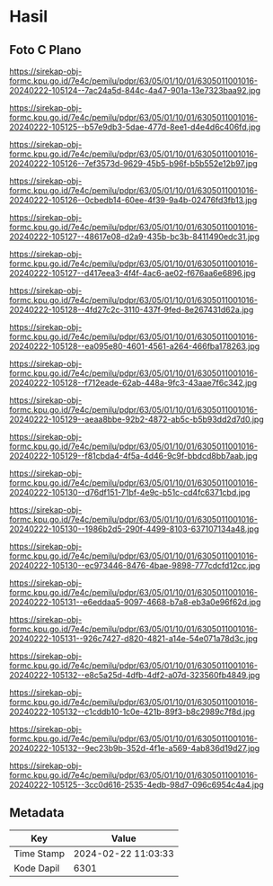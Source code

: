 # Hasil

## Foto C Plano

https://sirekap-obj-formc.kpu.go.id/7e4c/pemilu/pdpr/63/05/01/10/01/6305011001016-20240222-105124--7ac24a5d-844c-4a47-901a-13e7323baa92.jpg

https://sirekap-obj-formc.kpu.go.id/7e4c/pemilu/pdpr/63/05/01/10/01/6305011001016-20240222-105125--b57e9db3-5dae-477d-8ee1-d4e4d6c406fd.jpg

https://sirekap-obj-formc.kpu.go.id/7e4c/pemilu/pdpr/63/05/01/10/01/6305011001016-20240222-105126--7ef3573d-9629-45b5-b96f-b5b552e12b97.jpg

https://sirekap-obj-formc.kpu.go.id/7e4c/pemilu/pdpr/63/05/01/10/01/6305011001016-20240222-105126--0cbedb14-60ee-4f39-9a4b-02476fd3fb13.jpg

https://sirekap-obj-formc.kpu.go.id/7e4c/pemilu/pdpr/63/05/01/10/01/6305011001016-20240222-105127--48617e08-d2a9-435b-bc3b-8411490edc31.jpg

https://sirekap-obj-formc.kpu.go.id/7e4c/pemilu/pdpr/63/05/01/10/01/6305011001016-20240222-105127--d417eea3-4f4f-4ac6-ae02-f676aa6e6896.jpg

https://sirekap-obj-formc.kpu.go.id/7e4c/pemilu/pdpr/63/05/01/10/01/6305011001016-20240222-105128--4fd27c2c-3110-437f-9fed-8e267431d62a.jpg

https://sirekap-obj-formc.kpu.go.id/7e4c/pemilu/pdpr/63/05/01/10/01/6305011001016-20240222-105128--ea095e80-4601-4561-a264-466fba178263.jpg

https://sirekap-obj-formc.kpu.go.id/7e4c/pemilu/pdpr/63/05/01/10/01/6305011001016-20240222-105128--f712eade-62ab-448a-9fc3-43aae7f6c342.jpg

https://sirekap-obj-formc.kpu.go.id/7e4c/pemilu/pdpr/63/05/01/10/01/6305011001016-20240222-105129--aeaa8bbe-92b2-4872-ab5c-b5b93dd2d7d0.jpg

https://sirekap-obj-formc.kpu.go.id/7e4c/pemilu/pdpr/63/05/01/10/01/6305011001016-20240222-105129--f81cbda4-4f5a-4d46-9c9f-bbdcd8bb7aab.jpg

https://sirekap-obj-formc.kpu.go.id/7e4c/pemilu/pdpr/63/05/01/10/01/6305011001016-20240222-105130--d76df151-71bf-4e9c-b51c-cd4fc6371cbd.jpg

https://sirekap-obj-formc.kpu.go.id/7e4c/pemilu/pdpr/63/05/01/10/01/6305011001016-20240222-105130--1986b2d5-290f-4499-8103-637107134a48.jpg

https://sirekap-obj-formc.kpu.go.id/7e4c/pemilu/pdpr/63/05/01/10/01/6305011001016-20240222-105130--ec973446-8476-4bae-9898-777cdcfd12cc.jpg

https://sirekap-obj-formc.kpu.go.id/7e4c/pemilu/pdpr/63/05/01/10/01/6305011001016-20240222-105131--e6eddaa5-9097-4668-b7a8-eb3a0e96f62d.jpg

https://sirekap-obj-formc.kpu.go.id/7e4c/pemilu/pdpr/63/05/01/10/01/6305011001016-20240222-105131--926c7427-d820-4821-a14e-54e071a78d3c.jpg

https://sirekap-obj-formc.kpu.go.id/7e4c/pemilu/pdpr/63/05/01/10/01/6305011001016-20240222-105132--e8c5a25d-4dfb-4df2-a07d-323560fb4849.jpg

https://sirekap-obj-formc.kpu.go.id/7e4c/pemilu/pdpr/63/05/01/10/01/6305011001016-20240222-105132--c1cddb10-1c0e-421b-89f3-b8c2989c7f8d.jpg

https://sirekap-obj-formc.kpu.go.id/7e4c/pemilu/pdpr/63/05/01/10/01/6305011001016-20240222-105132--9ec23b9b-352d-4f1e-a569-4ab836d19d27.jpg

https://sirekap-obj-formc.kpu.go.id/7e4c/pemilu/pdpr/63/05/01/10/01/6305011001016-20240222-105125--3cc0d616-2535-4edb-98d7-096c6954c4a4.jpg


## Metadata

| Key        | Value               |
| ---------- | ------------------- |
| Time Stamp | 2024-02-22 11:03:33 |
| Kode Dapil | 6301                |




